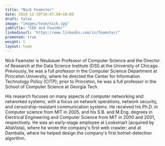 ```yaml
---
title: "Nick Feamster"
date: 2018-11-19T10:47:58+10:00
draft: false
image: "images/team/nick.jpg"
jobtitle: "CEO and Founder"
linkedinurl: "https://www.linkedin.com/in/feamster/"
promoted: true
weight: 1
layout: team
---
```


Nick Feamster is Neubauer Professor of Computer Science and the Director of
Research at the Data Science Institute (DSI) at the University of Chicago.
Previously, he was a full professor in the Computer Science Department at
Princeton University, where he directed the Center for Information Technology
Policy (CITP); prior to Princeton, he was a full professor in the School of
Computer Science at Georgia Tech.

His research focuses on many aspects of computer networking and networked
systems, with a focus on network operations, network security, and
censorship-resistant communication systems. He received his Ph.D. in Computer
science from MIT in 2005, and his S.B. and M.Eng. degrees in Electrical
Engineering and Computer Science from MIT in 2000 and 2001, respectively. He
was an early-stage employee at Looksmart (acquired by AltaVista), where he
wrote the company's first web crawler; and at Damballa, where he helped design
the company's first botnet-detection algorithm.
